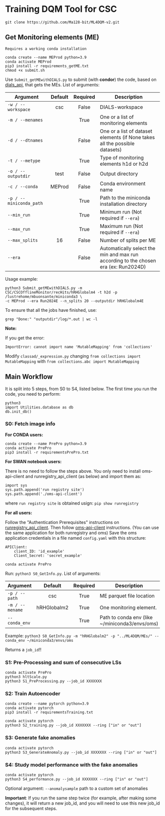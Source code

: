 # Training DQM Tool for CSC

```
git clone https://github.com/Ma128-bit/ML4DQM-v2.git
```

## Get Monitoring elements (ME)
`Requires a working conda installation`
```=shell
conda create --name MEProd python=3.9
conda activate MEProd
pip3 install -r requirements_getME.txt 
chmod +x submit.sh
```
Use `Submit_getMEwithDIALS.py` to submit (with **condor**) the code, based on [dials_api](https://github.com/cms-DQM/dials-py), that gets the MEs. List of arguments:

| Argument                   | Default    | Required | Description                                |
| -------------------------- | :--------: | :------: | ------------------------------------------ |
| `-w / --workspace`         | csc        | False    | DIALS-workspace                            |
| `-m / --menames`           |            | True     | One or a list of monitoring elements       |
| `-d / --dtnames`           |            | False    | One or a list of dataset elements (if None takes all the possible datasets) |
| `-t / --metype`            |            | True     | Type of monitoring elements h1d or h2d     |
| `-o / --outputdir`         | test       | False    | Output directory                           |
| `-c / --conda`             | MEProd     | False    | Conda environment name                     |
| `-p / --miniconda_path`    |            | True     | Path to the miniconda installation directory |
| `--min_run`                |            | True     | Minimum run (Not required if `--era`)        |
| `--max_run`                |            | True     | Maximum run (Not required if `--era`)        |
| `--max_splits`             | 16         | False    | Number of splits per ME                      |
| `--era`                    |            | False    | Automatically select the min and max run according to the chosen era (ex: Run2024D)|

Usage example:
```
python3 Submit_getMEwithDIALS.py -m CSC/CSCOfflineMonitor/recHits/hRHGlobalm4 -t h2d -p /lustrehome/mbuonsante/miniconda3 \
-c MEProd --era Run2024E --n_splits 20 --outputdir hRHGlobalm4E
```

To ensure that all the jobs have finished, use:
```=shell
grep "Done:" "outputdir"/log/*.out | wc -l
```
**Note:**

If you get the error:

`ImportError: cannot import name 'MutableMapping' from 'collections' `

Modify `classad/_expression.py` changing `from collections import MutableMapping` with `from collections.abc import MutableMapping`

## Main Workflow
It is split into 5 steps, from S0 to S4, listed below.
The first time you run the code, you need to perform:
```=shell
python3
import Utilities.database as db
db.init_db()
```

### S0: Fetch image info
**For CONDA users:**
```=shell
conda create --name PrePro python=3.9
conda activate PrePro
pip3 install -r requirementsPrePro.txt 
```

**For SWAN notebook users:**

There is no need to follow the steps above. You only need to install oms-api-client and runregistry_api_client (as below) and import them as:
```
import sys
sys.path.append('run registry site')
sys.path.append('./oms-api-client')
```
where `run registry site` is obtained usign: `pip show runregistry`

**For all users:**

Follow the "Authentication Prerequisites" instructions on [runregistry_api_client](https://github.com/cms-DQM/runregistry_api_client). Then follow [oms-api-client](https://gitlab.cern.ch/cmsoms/oms-api-client) instructions. (You can use the same application for both runregistry and oms)
Save the oms application credentials in a file named `config.yaml` with this structure:
```=yaml
APIClient:
    client_ID: 'id_example'
    Client_Secret: 'secret_example'
```

```=shell
conda activate PrePro
```

Run: `python3 S0_GetInfo.py`. List of arguments:

| Argument                   | Default     | Required | Description                                |
| -------------------------- | :--------:  | :------: | ------------------------------------------ |
| `-p / --path`              | csc         | True     | ME parquet file location                   |
| `-m / --mename`            | hRHGlobalm2 | True     | One monitoring element.                    |
| `--conda_env`              |             | True     | Path to conda env (like ~/miniconda3/envs/oms) |

Example: `python3 S0_GetInfo.py -m "hRHGlobalm2" -p "../ML4DQM/MEs/" --conda_env ~/miniconda3/envs/oms`

Returns a `job_id`!!

### S1: Pre-Processing and sum of consecutive LSs
```=shell
conda activate PrePro
python3 hltScale.py 
python3 S1_PreProcessing.py --job_id XXXXXXX
```

### S2: Train Autoencoder
```=shell
conda create --name pytorch python=3.9
conda activate pytorch
pip3 install -r requirementsTraining.txt
```

```=shell
conda activate pytorch
python3 S2_training.py --job_id XXXXXXX --ring ["in" or "out"]
```

### S3: Generate fake anomalies
```=shell
conda activate pytorch
python3 S3_GenerateAnomaly.py --job_id XXXXXXX --ring ["in" or "out"]
```
### S4: Study model performance with the fake anomalies
```=shell
conda activate pytorch
python3 S4_performance.py --job_id XXXXXXX --ring ["in" or "out"]
```
Optional argument: ` --anomalysample ` path to a custom set of anomalies

**Important**: If you run the same step twice (for example, after making some changes), it will return a new job_id, and you will need to use this new job_id for the subsequent steps.



